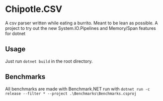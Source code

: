 # Chipotle.CSV
A csv parser written while eating a burrito. Meant to be lean as possible. A project to try out the new System.IO.Pipelines and Memory<T>/Span<T> features for dotnet

## Usage 

Just run `dotnet build` in the root directory. 

## Benchmarks

All benchmarks are made with Benchmark.NET run with `dotnet run -c release --filter * --project .\Benchmarks\Benchmarks.csproj`
